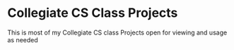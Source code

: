 #  Collegiate CS Class Projects

This is most of my Collegiate CS class Projects open for viewing and usage as needed 
